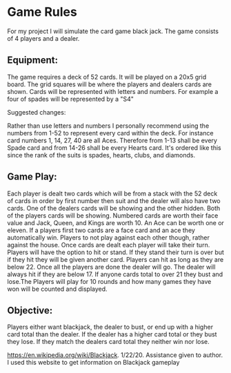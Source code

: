 # Game Rules  

For my project I will simulate the card game black jack. The game consists of 4
players and a dealer.

## Equipment:
The game requires a deck of 52 cards. It will be played on a 20x5 grid board.
The grid squares will be where the players and dealers cards are shown. Cards
will be represented with letters and numbers. For example a four of spades will
be represented by a "S4"

Suggested changes:

Rather than use letters and numbers I personally recommend using the numbers from 1-52 to represent
every card within the deck. For instance card numbers 1, 14, 27, 40 are all Aces. Therefore from
1-13 shall be every Spade card and from 14-26 shall be every Hearts card. It's ordered like this
since the rank of the suits is spades, hearts, clubs, and diamonds.

## Game Play:    
Each player is dealt two cards which will be from a stack with the 52 deck of cards
in order by first number then suit and the dealer
will also have two cards. One of the dealers cards will be showing and the other
hidden. Both of the players cards will be showing. Numbered cards are worth their
face value and Jack, Queen, and Kings are worth 10. An Ace can be worth one or
eleven. If a players first two cards are a face card and an ace they automatically
win. Players to not play against each other though, rather against the house.
Once cards are dealt each player will take their turn. Players will have the
option to hit or stand. If they stand their turn is over but if they hit they
will be given another card. Players can hit as long as they are below 22.
Once all the players are done the dealer will go. The dealer will always hit
if they are below 17. If anyone cards total to over 21 they bust and lose.The 
Players will play for 10 rounds and how many games they have won will be counted
and displayed.

## Objective:  
Players either want blackjack, the dealer to bust, or end up with a higher card
total than the dealer. If the dealer has a higher card total or they bust they
lose. If they match the dealers card total they neither win nor lose.

https://en.wikipedia.org/wiki/Blackjack. 1/22/20.
Assistance given to author. I used this website to get information on Blackjack
gameplay
